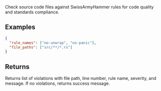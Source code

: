 Check source code files against SwissArmyHammer rules for code quality and standards compliance.

## Examples

```json
{
  "rule_names": ["no-unwrap", "no-panic"],
  "file_paths": ["src/**/*.rs"]
}
```

## Returns

Returns list of violations with file path, line number, rule name, severity, and message. If no violations, returns success message.
